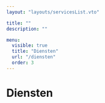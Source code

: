 ```yaml
---
layout: "layouts/servicesList.vto"

title: ""
description: ""

menu:
  visible: true
  title: "Diensten"
  url: "/diensten"
  order: 3
---
```


# Diensten